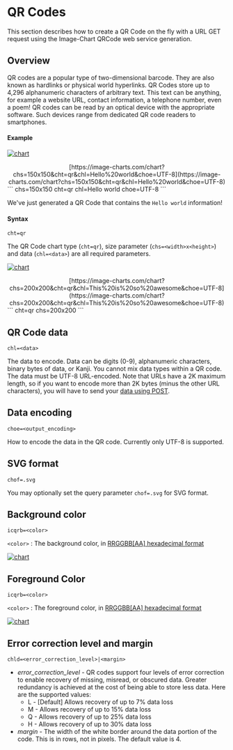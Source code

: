 # QR Codes

This section describes how to create a QR Code on the fly with a URL GET request using the Image-Chart QRCode web service generation.

## Overview

QR codes are a popular type of two-dimensional barcode. They are also known as hardlinks or physical world hyperlinks. QR Codes store up to 4,296 alphanumeric characters of arbitrary text. This text can be anything, for example a website URL, contact information, a telephone number, even a poem! QR codes can be read by an optical device with the appropriate software. Such devices range from dedicated QR code readers to smartphones.

#### Example

[![chart](https://image-charts.com/chart?chs=150x150&cht=qr&chl=Hello%20world&choe=UTF-8)](https://editor.image-charts.com/chart?chs=150x150&cht=qr&chl=Hello%20world&choe=UTF-8)
<center>
[https://image-charts.com/chart?<br/>
chs=150x150&cht=qr&chl=Hello%20world&choe=UTF-8](https://image-charts.com/chart?chs=150x150&cht=qr&chl=Hello%20world&choe=UTF-8)
</center>
```
chs=150x150
cht=qr
chl=Hello world
choe=UTF-8
```

We've just generated a QR Code that contains the `Hello world` information!

#### Syntax

```
cht=qr
```

The QR Code chart type (`cht=qr`), size parameter (`chs=<width>x<height>`) and data (`chl=<data>`) are all required parameters.

[![chart](https://image-charts.com/chart?chs=200x200&cht=qr&chl=This%20is%20so%20awesome&choe=UTF-8)](https://editor.image-charts.com/chart?chs=200x200&cht=qr&chl=This%20is%20so%20awesome&choe=UTF-8)
<center>
[https://image-charts.com/chart?
chs=200x200&cht=qr&chl=This%20is%20so%20awesome&choe=UTF-8](https://image-charts.com/chart?chs=200x200&cht=qr&chl=This%20is%20so%20awesome&choe=UTF-8)
</center>
```
cht=qr
chs=200x200
```

## QR Code data

`chl=<data>`

The data to encode. Data can be digits (0-9), alphanumeric characters, binary bytes of data, or Kanji. You cannot mix data types within a QR code. The data must be UTF-8 URL-encoded. Note that URLs have a 2K maximum length, so if you want to encode more than 2K bytes (minus the other URL characters), you will have to send your [data using POST](/reference/post-requests).

## Data encoding

`choe=<output_encoding>`

How to encode the data in the QR code. Currently only UTF-8 is supported.

<!-- * UTF-8 [Default]
* Shift_JIS
* ISO-8859-1 -->

## SVG format
`chof=.svg`

You may optionally set the query parameter `chof=.svg` for SVG format.

## Background color
`icqrb=<color>`

`<color>` : The background color, in [RRGGBB[AA] hexadecimal format](/reference/color-format)

[![chart](https://image-charts.com/chart?chs=200x200&cht=qr&chl=This%20is%20so%20awesome&choe=UTF-8&icqrb=CAF3C37C)](https://editor.image-charts.com/chart?chs=200x200&cht=qr&chl=This%20is%20so%20awesome&choe=UTF-8&icqrb=CAF3C37C)

## Foreground Color
`icqrb=<color>`

`<color>` : The foreground color, in [RRGGBB[AA] hexadecimal format](/reference/color-format)

[![chart](https://image-charts.com/chart?chs=200x200&cht=qr&chl=This%20is%20so%20awesome&choe=UTF-8&icqrf=0096887C)](https://editor.image-charts.com/chart?chs=200x200&cht=qr&chl=This%20is%20so%20awesome&choe=UTF-8&icqrf=0096887C)

## Error correction level and margin

`chld=<error_correction_level>|<margin>`

* *error_correction_level* - QR codes support four levels of error correction to enable recovery of missing, misread, or obscured data. Greater redundancy is achieved at the cost of being able to store less data. Here are the supported values:
    * L - [Default] Allows recovery of up to 7% data loss
    * M - Allows recovery of up to 15% data loss
    * Q - Allows recovery of up to 25% data loss
    * H - Allows recovery of up to 30% data loss
* *margin* - The width of the white border around the data portion of the code. This is in rows, not in pixels. The default value is 4.
